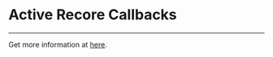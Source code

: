 # Active Recore Callbacks

<hr/>

Get more information at [here](https://guides.rubyonrails.org/active_record_callbacks.html).